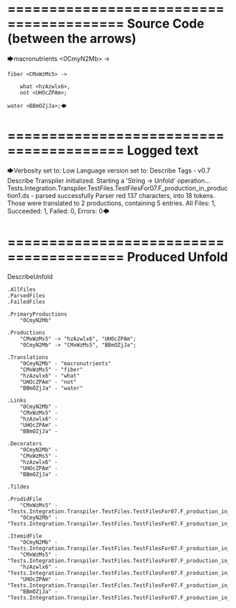 ========================================
Source Code (between the arrows)
========================================

🡆macronutrients <0CmyN2Mb> ->

    fiber <CMxWzMs5> ->

        what <hzAzwlx6>,
        not <UHOcZPAm>;
    
    water <BBmOZjJa>;🡄

========================================
Logged text
========================================

🡆Verbosity set to: Low
Language version set to: Describe Tags - v0.7
Describe Transpiler initialized.
Starting a 'String -> Unfold' operation...
Tests.Integration.Transpiler.TestFiles.TestFilesFor07.F_production_in_production1.ds - parsed successfully
Parser red 137 characters, into 18 tokens.
Those were translated to 2 productions, containing 5 entries.
All Files: 1, Succeeded: 1, Failed: 0, Errors: 0🡄

========================================
Produced Unfold
========================================

DescribeUnfold

    .AllFiles
    .ParsedFiles
    .FailedFiles

    .PrimaryProductions
        "0CmyN2Mb" 

    .Productions
        "CMxWzMs5" -> "hzAzwlx6", "UHOcZPAm";
        "0CmyN2Mb" -> "CMxWzMs5", "BBmOZjJa";

    .Translations
        "0CmyN2Mb" - "macronutrients"
        "CMxWzMs5" - "fiber"
        "hzAzwlx6" - "what"
        "UHOcZPAm" - "not"
        "BBmOZjJa" - "water"

    .Links
        "0CmyN2Mb" - 
        "CMxWzMs5" - 
        "hzAzwlx6" - 
        "UHOcZPAm" - 
        "BBmOZjJa" - 

    .Decorators
        "0CmyN2Mb" - 
        "CMxWzMs5" - 
        "hzAzwlx6" - 
        "UHOcZPAm" - 
        "BBmOZjJa" - 

    .Tildes

    .ProdidFile
        "CMxWzMs5" - "Tests.Integration.Transpiler.TestFiles.TestFilesFor07.F_production_in_production1.ds"
        "0CmyN2Mb" - "Tests.Integration.Transpiler.TestFiles.TestFilesFor07.F_production_in_production1.ds"

    .ItemidFile
        "0CmyN2Mb" - "Tests.Integration.Transpiler.TestFiles.TestFilesFor07.F_production_in_production1.ds"
        "CMxWzMs5" - "Tests.Integration.Transpiler.TestFiles.TestFilesFor07.F_production_in_production1.ds"
        "hzAzwlx6" - "Tests.Integration.Transpiler.TestFiles.TestFilesFor07.F_production_in_production1.ds"
        "UHOcZPAm" - "Tests.Integration.Transpiler.TestFiles.TestFilesFor07.F_production_in_production1.ds"
        "BBmOZjJa" - "Tests.Integration.Transpiler.TestFiles.TestFilesFor07.F_production_in_production1.ds"

